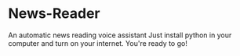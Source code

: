 # News-Reader
An automatic news reading voice assistant
Just install python in your computer and turn on your internet. You're ready to go!
